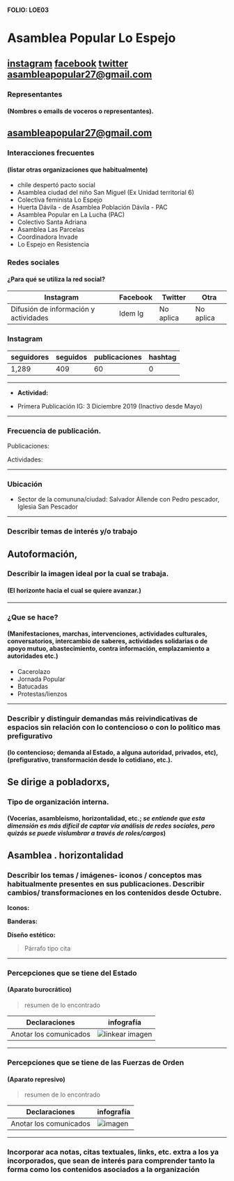 #### FOLIO: LOE03
# Asamblea Popular Lo Espejo

[instagram](https://www.instagram.com/asambleapopularloespejo/)
[facebook](https://www.facebook.com/Asamblea-Popular-Lo-espejo-114274390009636/)
[twitter]()
<asambleapopular27@gmail.com>
---

### Representantes
#### (Nombres o emails de voceros o representantes).
asambleapopular27@gmail.com
---
### Interacciones frecuentes
#### (listar otras organizaciones que habitualmente)
* chile despertó pacto social
* Asamblea ciudad del niño San Miguel (Ex Unidad territorial 6)
* Colectiva feminista Lo Espejo 
* Huerta Dávila - de Asamblea Población Dávila - PAC
* Asamblea Popular en La Lucha (PAC)
* Colectivo Santa Adriana 
* Asamblea Las Parcelas 
* Coordinadora Invade 
* Lo Espejo en Resistencia 

### Redes sociales
#### ¿Para qué se utiliza la red social?
| Instagram | Facebook | Twitter | Otra 
|---|---|---|---|
|Difusión de información y actividades|Idem Ig|No aplica| No aplica|

### **Instagram**
| seguidores | seguidos | publicaciones | hashtag 
|---|---|---|---|
|1,289|409|60| 0

---

* **Actividad:**   

* Primera Publicación IG: 3 Diciembre 2019     (Inactivo desde Mayo)

---
### Frecuencia de publicación.

Publicaciones:

Actividades:

---
### Ubicación
* Sector de la comununa/ciudad: Salvador Allende con Pedro pescador, Iglesia San Pescador 

---
### Describir temas de interés y/o trabajo
Autoformación, 
---
### Describir la imagen ideal por la cual se trabaja.
#### (El horizonte hacia el cual se quiere avanzar.)

---
### ¿Que se hace?
#### (Manifestaciones, marchas, intervenciones, actividades culturales, conversatorios, intercambio de saberes, actividades solidarias o de apoyo mutuo, abastecimiento, contra información, emplazamiento a autoridades etc.)
* Cacerolazo
* Jornada Popular 
* Batucadas
* Protestas/lienzos
---
### Describir y distinguir demandas más reivindicativas de espacios sin relación con lo contencioso o con lo político mas prefigurativo
#### (lo contencioso; demanda al Estado, a alguna autoridad, privados, etc), (prefigurativo, transformación desde lo cotidiano, etc.).
Se dirige a pobladorxs, 
---
### Tipo de organización interna.
#### (Vocerías, asambleísmo, horizontalidad, etc.; *se entiende que esta dimensión es más difícil de captar vía análisis de redes sociales, pero quizás se puede vislumbrar a través de roles/cargos*)
Asamblea . horizontalidad
---
### Describir los temas / imágenes- iconos / conceptos mas habitualmente presentes en sus publicaciones. Describir cambios/ transformaciones en los contenidos desde Octubre.

**Iconos:**

**Banderas:**

**Diseño estético:**

> Párrafo tipo cita 

---
### Percepciones que se tiene del Estado
#### (Aparato burocrático)
> resumen de lo encontrado

| Declaraciones | infografía | 
|---|---|
|Anotar los comunicados | ![linkear imagen]() |

---
### Percepciones que se tiene de las Fuerzas de Orden
#### (Aparato represivo)
> resumen de lo encontrado

| Declaraciones | infografía | 
|---|---|
|Anotar los comunicados | ![imagen]() |


---
### Incorporar aca notas, citas textuales, links, etc. extra a los ya incorporados, que sean de interés para comprender tanto la forma como los contenidos asociados a la organización